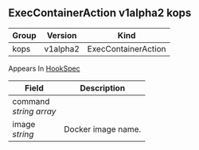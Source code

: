 ## ExecContainerAction v1alpha2 kops

Group        | Version     | Kind
------------ | ---------- | -----------
kops | v1alpha2 | ExecContainerAction





<aside class="notice">
Appears In  <a href="#hookspec-v1alpha2-kops">HookSpec</a> </aside>

Field        | Description
------------ | -----------
command <br /> *string array*    | 
image <br /> *string*    | Docker image name.

